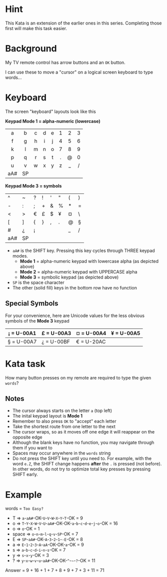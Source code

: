 # Hint

This Kata is an extension of the earlier ones in this series. Completing those first will make this task easier.

# Background

My TV remote control has arrow buttons and an `OK` button.

I can use these to move a "cursor" on a logical screen keyboard to type words...

# Keyboard

The screen "keyboard" layouts look like this

**Keypad Mode 1 = alpha-numeric (lowercase)**

|      |      |      |      |      |      |      |      |
| :--: | :--: | :--: | :--: | :--: | :--: | :--: | :--: |
| a    |  b   | c    | d    | e    | 1    | 2    | 3    |
| f    |  g   | h    | i    | j    | 4    | 5    | 6    |
| k    |  l   | m    | n    | o    | 7    | 8    | 9    |
| p    |  q   | r    | s    | t    | .    | @    | 0    |
| u    |  v   | w    | x    | y    | z    | _    | /    |
| aA#  |  SP  |      |      |      |      |      |      |



**Keypad Mode 3 = symbols**

|      |      |      |      |      |      |      |      |
| ---- | ---- | ---- | ---- | ---- | ---- | ---- | ---- |
| ^    | ~    | ?    | !    | '    | "    | (    | )    |
| -    | :    | ;    | +    | &    | %    | *    | =    |
| <    | >    | €    | £    | $    | ¥    | ¤    | \    |
| [    | ]    | {    | }    | ,    | .    | @    | §    |
| #    | ¿    | ¡    |      |      |      | _    | /    |
| aA#  | SP   |      |      |      |      |      |      |



- `aA#` is the SHIFT key. Pressing this key cycles through  THREE keypad modes.
  - **Mode 1** = alpha-numeric keypad with lowercase alpha (as depicted above)
  - **Mode 2** = alpha-numeric keypad with UPPERCASE alpha
  - **Mode 3** = symbolic keypad (as depicted above)
- `SP` is the space character
- The other (solid fill) keys in the bottom row have no function

## Special Symbols

For your convenience, here are Unicode values for the less obvious symbols of the **Mode 3** keypad

| ¡ = U-00A1 | £ = U-00A3 | ¤ = U-00A4 | ¥ = U-00A5 |
| ---------- | ---------- | ---------- | ---------- |
| § = U-00A7 | ¿ = U-00BF | € = U-20AC |            |

# Kata task

How many button presses on my remote are required to type the given `words`?

## Notes

- The cursor always starts on the letter `a` (top left)
- The inital keypad layout is **Mode 1**
- Remember to also press `OK` to "accept" each letter
- Take the shortest route from one letter to the next
- The cursor wraps, so as it moves off one edge it will reappear on the opposite edge
- Although the blank keys have no function, you may navigate through them if you want to
- Spaces may occur anywhere in the `words` string
- Do not press the SHIFT key until you need to. For example, with the word `e.Z`, the SHIFT change happens **after** the `.` is pressed (not before). In other words, do not try to optimize total key presses by pressing SHIFT early.

# Example

words = `Too Easy?`

- T => `a`-`aA#`-OK-`U`-`V`-`W`-`X`-`Y`-`T`-OK = 9
- o => `T`-`Y`-`X`-`W`-`V`-`U`-`aA#`-OK-OK-`a`-`b`-`c`-`d`-`e`-`j`-`o`-OK = 16
- o => `o`-OK = 1
- space => `o`-`n`-`m`-`l`-`q`-`v`-`SP`-OK = 7
- E => `SP`-`aA#`-OK-`A`-`3`-`2`-`1`-`-E`-OK = 8
- a => `E`-`1`-`2`-`3`-`A`-`aA`-OK-OK-`a`-OK = 9
- s => `a`-`b`-`c`-`d`-`i`-`n`-`s`-OK = 7
- y => `s`-`x`-`y`-OK = 3
- ? => `y`-`x`-`w`-`v`-`u`-`aA#`-OK-OK-`^`-`~`-`?`-OK = 11

Answer = 9 + 16 + 1 + 7 + 8 + 9 + 7 + 3 + 11 = 71